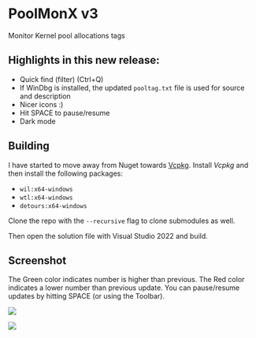 # PoolMonX v3

Monitor Kernel pool allocations tags

## Highlights in this new release:

* Quick find (filter) (Ctrl+Q)
* If WinDbg is installed, the updated `pooltag.txt` file is used for source and description
* Nicer icons :)
* Hit SPACE to pause/resume
* Dark mode

## Building

I have started to move away from Nuget towards [Vcpkg](https://github.com/microsoft/vcpkg). Install *Vcpkg* and then install the following packages:
* `wil:x64-windows`
* `wtl:x64-windows`
* `detours:x64-windows`

Clone the repo with the `--recursive` flag to clone submodules as well.

Then open the solution file with Visual Studio 2022 and build.

## Screenshot

The Green color indicates number is higher than previous. The Red color indicates a lower number than previous update. You can pause/resume updates by hitting SPACE (or using the Toolbar).

![](https://github.com/zodiacon/PoolMonXv3/blob/master/poolmonxv3.png)

![](https://github.com/zodiacon/PoolMonXv3/blob/master/poolmonxv3dark.png)
